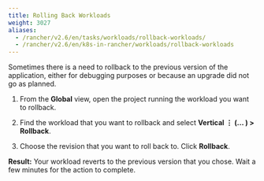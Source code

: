 ```yaml
---
title: Rolling Back Workloads
weight: 3027
aliases:
  - /rancher/v2.6/en/tasks/workloads/rollback-workloads/
  - /rancher/v2.6/en/k8s-in-rancher/workloads/rollback-workloads
---
```


Sometimes there is a need to rollback to the previous version of the application, either for debugging purposes or because an upgrade did not go as planned.

1. From the **Global** view, open the project running the workload you want to rollback.

1. Find the workload that you want to rollback and select **Vertical &#8942; (... ) > Rollback**.

1. Choose the revision that you want to roll back to. Click **Rollback**.

**Result:** Your workload reverts to the previous version that you chose. Wait a few minutes for the action to complete.
